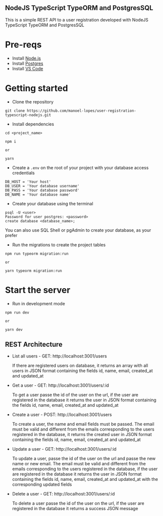 ## NodeJS TypeScript TypeORM and PostgresSQL

This is a simple REST API to a user registration developed with NodeJS TypeScript TypeORM and PostgresSQL

# Pre-reqs
- Install [Node.js](https://nodejs.org/en/)
- Install [Postgres](https://www.postgresql.org/download/)
- Install [VS Code](https://code.visualstudio.com/)

# Getting started
- Clone the repository
```
git clone https://github.com/manoel-lopes/user-registration-typescript-nodejs.git
```
- Install dependencies
```
cd <project_name>

npm i

or

yarn
```
- Create a `.env` on the root of your project with your database access credentials
```
DB_HOST = 'Your host'
DB_USER = 'Your database username'
DB_PASS = 'Your database password'
DB_NAME = 'Your database name'
```
- Create your database using the terminal
```
psql -U <user>
Password for user postgres: <password>
create database <database_name>;
```
You can also use SQL Shell or pgAdmin to create your database, as your prefer

- Run the migrations to create the project tables
```
npm run typeorm migration:run

or

yarn typeorm migration:run
```
# Start the server
- Run in development mode
```
npm run dev

or

yarn dev
```

## REST Architecture

- List all users - GET: http://localhost:3001/users
 
  If there are registered users on database, it returns an array with all users in JSON format containing the fields id, name, email, created_at and updated_at

- Get a user - GET: http://localhost:3001/users/:id
 
  To get a user passe the id of the user on the url, if the user are registered in the database it returns the user in JSON format containing the fields id, name, email, created_at and updated_at
   
- Create a user - POST: http://localhost:3001/users 
 
  To create a user, the name and email fields must be passed. The email must be valid and different from the emails corresponding to the users registered in the database, it returns the created user in JSON format containing the fields id, name, email, created_at and updated_at

- Update a user - GET: http://localhost:3001/users/:id

  To update a user, passe the id of the user on the url and passe the new name or new email. The email must be valid and different from the emails corresponding to the users registered in the database, if the user are registered in the database it returns the user in JSON format containing the fields id, name, email, created_at and updated_at with the corresponding updated fields

- Delete a user - GET: http://localhost:3001/users/:id
 
  To delete a user passe the id of the user on the url, if the user are registered in the database it returns a success JSON message
